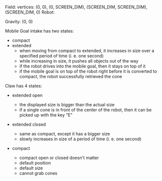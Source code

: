 Field:
    vertices: (0, 0), (0, SCREEN_DIM), (SCREEN_DIM, SCREEN_DIM), (SCREEN_DIM, 0)
Robot:

Gravity: (0, 0)

Mobile Goal intake has two states:
* compact
* extended
    * when moving from compact to extended, it increases in size over a specified period of time (i. e. one second)
    * while increasing in size, it pushes all objects out of the way
    * if the robot drives into the mobile goal, then it stays on top of it
    * if the mobile goal is on top of the robot right before it is converted to compact, the robot successfully retrieved the cone


Claw has 4 states:
* extended open
    * the displayed size is bigger than the actual size
    * if a single cone is in front of the center of the robot, then it can be picked up with the key "E"
    
* extended closed
    * same as compact, except it has a bigger size
    * slowly increases in size of a period of time (i. e. one second)
    
* compact
    * compact open or closed doesn't matter
    * default position
    * default size
    * cannot grab cones
    
